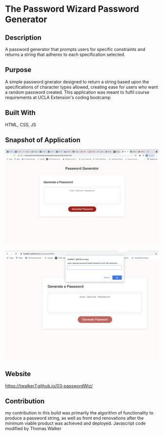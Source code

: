 # The Password Wizard Password Generator 

## Description
A password generator that prompts users for specific constraints and returns a string that adheres to each specification selected.

    

## Purpose 
A simple password gnerator designed to return a string based upon the specifications of character types allowed, creating ease for users who want a random password created. This application was meant to fulfil course requirements at UCLA Extension's coding bootcamp

## Built With 
HTML, CSS, JS

## Snapshot of Application 

![](appscreenshot.png)


![](appscreenshot2.png)



## Website 

https://twalker7.github.io/03-passwordWiz/

## Contribution 
my contribution in this build was primarily the algorithm of functionality to produce a password string, as well as front end renovations after the minimum viable product was achieved and deployed. Javascript code modified by Thomas Walker
